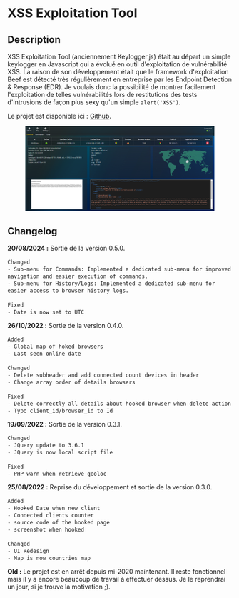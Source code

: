 # XSS Exploitation Tool

## Description

XSS Exploitation Tool (anciennement Keylogger.js) était au départ un simple keylogger en Javascript qui a évolué en outil d'exploitation de vulnérabilité XSS. La raison de son développement était que le framework d'exploitation Beef est détecté très régulièrement en entreprise par les Endpoint Detection & Response (EDR). Je voulais donc la possibilité de montrer facilement l'exploitation de telles vulnérabilités lors de restitutions des tests d'intrusions de façon plus sexy qu'un simple `alert('XSS')`.

Le projet est disponible ici : [Github](https://github.com/Sharpforce/keylogger.js).

<figure><img src="../.gitbook/assets/browser_details.PNG" alt=""><figcaption></figcaption></figure>

## Changelog

**20/08/2024 :** Sortie de la version 0.5.0.

```
Changed
- Sub-menu for Commands: Implemented a dedicated sub-menu for improved navigation and easier execution of commands.
- Sub-menu for History/Logs: Implemented a dedicated sub-menu for easier access to browser history logs.

Fixed
- Date is now set to UTC
```

**26/10/2022 :** Sortie de la version 0.4.0.

```
Added
- Global map of hoked browsers
- Last seen online date

Changed
- Delete subheader and add connected count devices in header
- Change array order of details browsers

Fixed
- Delete correctly all details about hooked browser when delete action
- Typo client_id/browser_id to Id
```

**19/09/2022 :** Sortie de la version 0.3.1.

```
Changed
- JQuery update to 3.6.1
- JQuery is now local script file

Fixed
- PHP warn when retrieve geoloc
```

**25/08/2022 :** Reprise du développement et sortie de la version 0.3.0.

```markup
Added
- Hooked Date when new client
- Connected clients counter
- source code of the hooked page
- screenshot when hooked

Changed
- UI Redesign
- Map is now countries map
```

**Old :** Le projet est en arrêt depuis mi-2020 maintenant. Il reste fonctionnel mais il y a encore beaucoup de travail à effectuer dessus. Je le reprendrai un jour, si je trouve la motivation ;).
